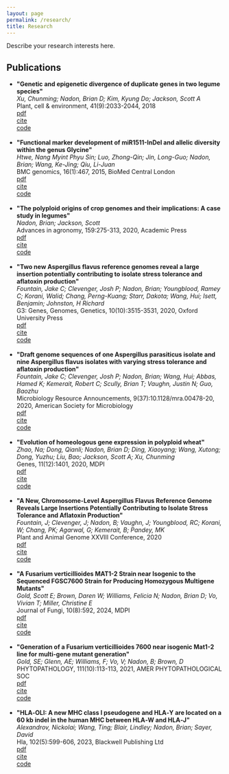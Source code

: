 ```yaml
---
layout: page
permalink: /research/
title: Research
---
```


Describe your research interests here.

<h2>Publications</h2>
<ul>
	<li>
		<b>"Genetic and epigenetic divergence of duplicate genes in two legume species"</b><br>
		<i>Xu, Chunming; Nadon, Brian D; Kim, Kyung Do; Jackson, Scott A</i><br>
		Plant, cell & environment, 41(9):2033-2044, 2018<br>
		<a href=""><div class="color-button">pdf</div></a><a href=""><div class="color-button">cite</div></a><a href=""><div class="color-button">code</div></a>
	</li><br>
	<li>
		<b>"Functional marker development of miR1511-InDel and allelic diversity within the genus Glycine"</b><br>
		<i>Htwe, Nang Myint Phyu Sin; Luo, Zhong-Qin; Jin, Long-Guo; Nadon, Brian; Wang, Ke-Jing; Qiu, Li-Juan</i><br>
		BMC genomics, 16(1):467, 2015, BioMed Central London<br>
		<a href=""><div class="color-button">pdf</div></a><a href=""><div class="color-button">cite</div></a><a href=""><div class="color-button">code</div></a>
	</li><br>
	<li>
		<b>"The polyploid origins of crop genomes and their implications: A case study in legumes"</b><br>
		<i>Nadon, Brian; Jackson, Scott</i><br>
		Advances in agronomy, 159:275-313, 2020, Academic Press<br>
		<a href=""><div class="color-button">pdf</div></a><a href=""><div class="color-button">cite</div></a><a href=""><div class="color-button">code</div></a>
	</li><br>
	<li>
		<b>"Two new Aspergillus flavus reference genomes reveal a large insertion potentially contributing to isolate stress tolerance and aflatoxin production"</b><br>
		<i>Fountain, Jake C; Clevenger, Josh P; Nadon, Brian; Youngblood, Ramey C; Korani, Walid; Chang, Perng-Kuang; Starr, Dakota; Wang, Hui; Isett, Benjamin; Johnston, H Richard</i><br>
		G3: Genes, Genomes, Genetics, 10(10):3515-3531, 2020, Oxford University Press<br>
		<a href=""><div class="color-button">pdf</div></a><a href=""><div class="color-button">cite</div></a><a href=""><div class="color-button">code</div></a>
	</li><br>
	<li>
		<b>"Draft genome sequences of one Aspergillus parasiticus isolate and nine Aspergillus flavus isolates with varying stress tolerance and aflatoxin production"</b><br>
		<i>Fountain, Jake C; Clevenger, Josh P; Nadon, Brian; Wang, Hui; Abbas, Hamed K; Kemerait, Robert C; Scully, Brian T; Vaughn, Justin N; Guo, Baozhu</i><br>
		Microbiology Resource Announcements, 9(37):10.1128/mra.00478-20, 2020, American Society for Microbiology<br>
		<a href=""><div class="color-button">pdf</div></a><a href=""><div class="color-button">cite</div></a><a href=""><div class="color-button">code</div></a>
	</li><br>
	<li>
		<b>"Evolution of homeologous gene expression in polyploid wheat"</b><br>
		<i>Zhao, Na; Dong, Qianli; Nadon, Brian D; Ding, Xiaoyang; Wang, Xutong; Dong, Yuzhu; Liu, Bao; Jackson, Scott A; Xu, Chunming</i><br>
		Genes, 11(12):1401, 2020, MDPI<br>
		<a href=""><div class="color-button">pdf</div></a><a href=""><div class="color-button">cite</div></a><a href=""><div class="color-button">code</div></a>
	</li><br>
	<li>
		<b>"A New, Chromosome-Level Aspergillus Flavus Reference Genome Reveals Large Insertions Potentially Contributing to Isolate Stress Tolerance and Aflatoxin Production"</b><br>
		<i>Fountain, J; Clevenger, J; Nadon, B; Vaughn, J; Youngblood, RC; Korani, W; Chang, PK; Agarwal, G; Kemerait, B; Pandey, MK</i><br>
		Plant and Animal Genome XXVIII Conference, 2020<br>
		<a href=""><div class="color-button">pdf</div></a><a href=""><div class="color-button">cite</div></a><a href=""><div class="color-button">code</div></a>
	</li><br>
	<li>
		<b>"A Fusarium verticillioides MAT1-2 Strain near Isogenic to the Sequenced FGSC7600 Strain for Producing Homozygous Multigene Mutants"</b><br>
		<i>Gold, Scott E; Brown, Daren W; Williams, Felicia N; Nadon, Brian D; Vo, Vivian T; Miller, Christine E</i><br>
		Journal of Fungi, 10(8):592, 2024, MDPI<br>
		<a href=""><div class="color-button">pdf</div></a><a href=""><div class="color-button">cite</div></a><a href=""><div class="color-button">code</div></a>
	</li><br>
	<li>
		<b>"Generation of a Fusarium verticillioides 7600 near isogenic Mat1-2 line for multi-gene mutant generation"</b><br>
		<i>Gold, SE; Glenn, AE; Williams, F; Vo, V; Nadon, B; Brown, D</i><br>
		PHYTOPATHOLOGY, 111(10):113-113, 2021, AMER PHYTOPATHOLOGICAL SOC<br>
		<a href=""><div class="color-button">pdf</div></a><a href=""><div class="color-button">cite</div></a><a href=""><div class="color-button">code</div></a>
	</li><br>
	<li>
		<b>"HLA‐OLI: A new MHC class I pseudogene and HLA‐Y are located on a 60 kb indel in the human MHC between HLA‐W and HLA‐J"</b><br>
		<i>Alexandrov, Nickolai; Wang, Ting; Blair, Lindley; Nadon, Brian; Sayer, David</i><br>
		Hla, 102(5):599-606, 2023, Blackwell Publishing Ltd<br>
		<a href=""><div class="color-button">pdf</div></a><a href=""><div class="color-button">cite</div></a><a href=""><div class="color-button">code</div></a>
	</li><br>
</ul>
